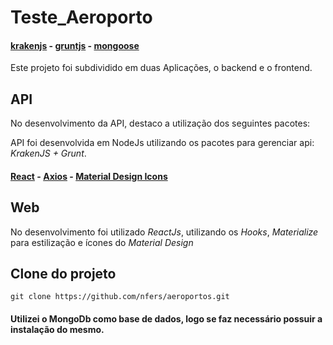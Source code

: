 # Teste_Aeroporto


#### [krakenjs](http://krakenjs.com/) - [gruntjs](https://gruntjs.com/) - [mongoose](https://mongoosejs.com/) 


Este projeto foi subdividido em duas Aplicações, o backend e o frontend.


## API

No desenvolvimento da API, destaco a utilização dos seguintes pacotes:

API foi desenvolvida em NodeJs utilizando os pacotes para gerenciar api: _KrakenJS + Grunt_.



#### [React](https://reactjs.org/) - [Axios](https://github.com/axios/axios) - [Material Design Icons](https://material.io/resources/icons/?style=baseline)

## Web

No desenvolvimento foi utilizado _ReactJs_, utilizando os _Hooks_, _Materialize_ para estilização e ícones do _Material Design_


## Clone do projeto 

`
 git clone https://github.com/nfers/aeroportos.git
`


#### Utilizei o MongoDb como base de dados, logo se faz necessário possuir a instalação do mesmo.